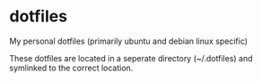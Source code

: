 # dotfiles
My personal dotfiles (primarily ubuntu and debian linux specific)

These dotfiles are located in a seperate directory (~/.dotfiles) and symlinked to the correct location.

